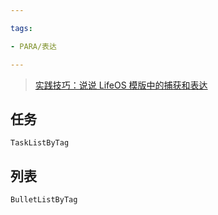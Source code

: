 ```yaml
---

tags:

- PARA/表达

---
```

> [实践技巧：说说 LifeOS 模版中的捕获和表达](https://lifeos.vip/zh/case/capture-and-express.html)

## 任务

```LifeOS
TaskListByTag
```

  

## 列表

```LifeOS
BulletListByTag
```